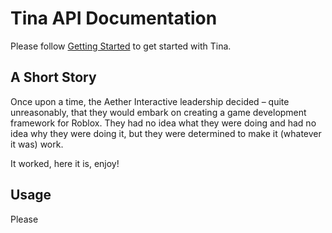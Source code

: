 # Tina API Documentation

Please follow [Getting Started](/docs/intro/tina/start.md) to get started with Tina.

## A Short Story

Once upon a time, the Aether Interactive leadership decided – quite unreasonably, that they would embark on creating a game development framework for Roblox. They had no idea what they were doing and had no idea why they were doing it, but they were determined to make it (whatever it was) work.

It worked, here it is, enjoy!

## Usage

Please 